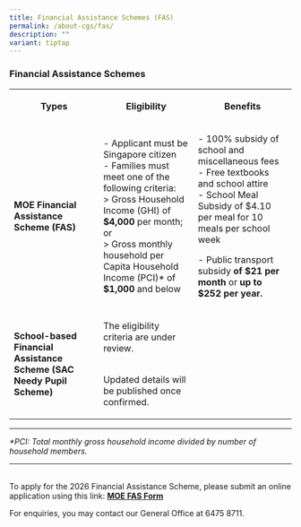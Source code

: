 ```yaml
---
title: Financial Assistance Schemes (FAS)
permalink: /about-cgs/fas/
description: ""
variant: tiptap
---
```

<h3><strong>Financial Assistance Schemes</strong></h3>
<table style="minWidth: 75px">
<colgroup>
<col>
<col>
<col>
</colgroup>
<tbody>
<tr>
<th rowspan="1" colspan="1">
<p>Types</p>
</th>
<th rowspan="1" colspan="1">
<p>Eligibility</p>
</th>
<th rowspan="1" colspan="1">
<p>Benefits</p>
</th>
</tr>
<tr>
<td rowspan="1" colspan="1">
<p><strong>MOE Financial Assistance Scheme (FAS)</strong>
</p>
</td>
<td rowspan="1" colspan="1">
<p>- Applicant must be Singapore citizen
<br>- Families must meet one of the following criteria:
<br>&gt; Gross Household Income (GHI) of <strong>$4,000</strong> per month;
or
<br>&gt; Gross monthly household per Capita Household Income (PCI)* of <strong>$1,000</strong> and
below</p>
</td>
<td rowspan="1" colspan="1">
<p>- 100% subsidy of school and miscellaneous fees
<br>- Free textbooks and school attire
<br>- School Meal Subsidy of $4.10 per meal for 10 meals per school week</p>
<p>- Public transport subsidy <strong>of $21 per month</strong> or <strong>up to $252 per year.</strong>
</p>
</td>
</tr>
<tr>
<td rowspan="1" colspan="1">
<p><strong>School-based Financial Assistance Scheme (SAC Needy Pupil Scheme)</strong>
</p>
</td>
<td rowspan="1" colspan="1">
<p>The eligibility criteria are under review.&nbsp; &nbsp;</p>
<p>
<br>Updated details will be published once confirmed.&nbsp;</p>
</td>
<td rowspan="1" colspan="1">
<p></p>
</td>
</tr>
</tbody>
</table>
<hr>
<p><em>*PCI: Total monthly gross household income divided by number of household members.</em>
</p>
<hr>
<p>
<br>To apply for the 2026 Financial Assistance Scheme, please submit an online
application using this link: <strong><a href="https://go.gov.sg/moe-efasggas" rel="noopener noreferrer nofollow" target="_blank">MOE FAS Form</a> </strong>
</p>
<p>For enquiries, you may contact our General Office at 6475 8711.&nbsp;</p>
